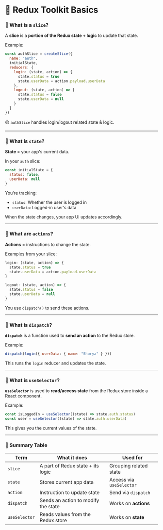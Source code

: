 # 🧠 Redux Toolkit Basics

### 🔹 What is a `slice`?

A **slice** is a **portion of the Redux state + logic** to update that state.

Example:

```js
const authSlice = createSlice({
  name: "auth",
  initialState,
  reducers: {
    login: (state, action) => {
      state.status = true
      state.userData = action.payload.userData
    },
    logout: (state, action) => {
      state.status = false
      state.userData = null
    }
  }
})
```

🟡 `authSlice` handles login/logout related state & logic.

---

### 🔹 What is `state`?

**State** = your app's current data.

In your `auth` slice:

```js
const initialState = {
  status: false,
  userData: null
}
```

You're tracking:

* `status`: Whether the user is logged in
* `userData`: Logged-in user's data

When the state changes, your app UI updates accordingly.

---

### 🔹 What are `actions`?

**Actions** = instructions to change the state.

Examples from your slice:

```js
login: (state, action) => {
  state.status = true
  state.userData = action.payload.userData
}

logout: (state, action) => {
  state.status = false
  state.userData = null
}
```

You use `dispatch()` to send these actions.

---

### 🔹 What is `dispatch`?

**`dispatch`** is a function used to **send an action** to the Redux store.

Example:

```js
dispatch(login({ userData: { name: "Shorya" } }))
```

This runs the `login` reducer and updates the state.

---

### 🔹 What is `useSelector`?

**`useSelector`** is used to **read/access state** from the Redux store inside a React component.

Example:

```js
const isLoggedIn = useSelector((state) => state.auth.status)
const user = useSelector((state) => state.auth.userData)
```

This gives you the current values of the state.

---

### 🔁 Summary Table

| Term          | What it does                        | Used for                 |
| ------------- | ----------------------------------- | ------------------------ |
| `slice`       | A part of Redux state + its logic   | Grouping related state   |
| `state`       | Stores current app data             | Access via `useSelector` |
| `action`      | Instruction to update state         | Send via `dispatch`      |
| `dispatch`    | Sends an action to modify the state | Works on **actions**     |
| `useSelector` | Reads values from the Redux store   | Works on **state**       |
